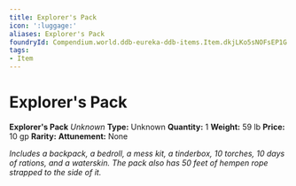 ```yaml
---
title: Explorer's Pack
icon: ':luggage:'
aliases: Explorer's Pack
foundryId: Compendium.world.ddb-eureka-ddb-items.Item.dkjLKo5sNOFsEP1G
tags:
- Item
---
```


# Explorer's Pack

**Explorer's Pack**
_Unknown_
**Type:** Unknown
**Quantity:** 1
**Weight:** 59 lb
**Price:** 10 gp
**Rarity:** 
**Attunement:** None

*Includes a backpack, a bedroll, a mess kit, a tinderbox, 10 torches, 10 days of rations, and a waterskin. The pack also has 50 feet of hempen rope strapped to the side of it.*